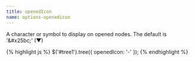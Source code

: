 ```yaml
---
title: openedIcon
name: options-openedicon
---
```


A character or symbol to display on opened nodes. The default is '&amp;#x25bc;' (&#x25bc;)

{% highlight js %}
$('#tree1').tree({
    openedIcon: '-'
});
{% endhighlight %}
